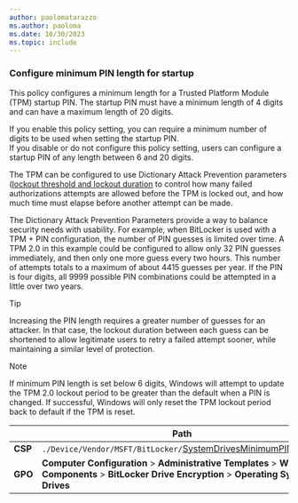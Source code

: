 ```yaml
---
author: paolomatarazzo
ms.author: paoloma
ms.date: 10/30/2023
ms.topic: include
---
```


### Configure minimum PIN length for startup

This policy configures a minimum length for a Trusted Platform Module (TPM) startup PIN. The startup PIN must have a minimum length of 4 digits and can have a maximum length of 20 digits.

If you enable this policy setting, you can require a minimum number of digits to be used when setting the startup PIN.\
If you disable or do not configure this policy setting, users can configure a startup PIN of any length between 6 and 20 digits.

The TPM can be configured to use Dictionary Attack Prevention parameters ([lockout threshold and lockout duration](../../../../hardware-security/tpm/trusted-platform-module-services-group-policy-settings.md) to control how many failed authorizations attempts are allowed before the TPM is locked out, and how much time must elapse before another attempt can be made.

The Dictionary Attack Prevention Parameters provide a way to balance security needs with usability. For example, when BitLocker is used with a TPM + PIN configuration, the number of PIN guesses is limited over time. A TPM 2.0 in this example could be configured to allow only 32 PIN guesses immediately, and then only one more guess every two hours. This number of attempts totals to a maximum of about 4415 guesses per year. If the PIN is four digits, all 9999 possible PIN combinations could be attempted in a little over two years.

> [!TIP]
> Increasing the PIN length requires a greater number of guesses for an attacker. In that case, the lockout duration between each guess can be shortened to allow legitimate users to retry a failed attempt sooner, while maintaining a similar level of protection.

> [!NOTE]
> If minimum PIN length is set below 6 digits, Windows will attempt to update the TPM 2.0 lockout period to be greater than the default when a PIN is changed. If successful, Windows will only reset the TPM lockout period back to default if the TPM is reset.

|  | Path |
|--|--|
| **CSP** | `./Device/Vendor/MSFT/BitLocker/`[SystemDrivesMinimumPINLength](/windows/client-management/mdm/bitlocker-csp#systemdrivesminimumpinlength) |
| **GPO** | **Computer Configuration** > **Administrative Templates** > **Windows Components** > **BitLocker Drive Encryption** > **Operating Sytem Drives** |
